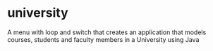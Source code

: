 # university
A menu with loop and switch that creates an application that models courses, students and faculty members in a University using Java 
 
